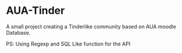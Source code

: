 # AUA-Tinder

A small project creating a Tinderlike community based on AUA moodle Database.

PS: Using Regexp and SQL Like function for the API



